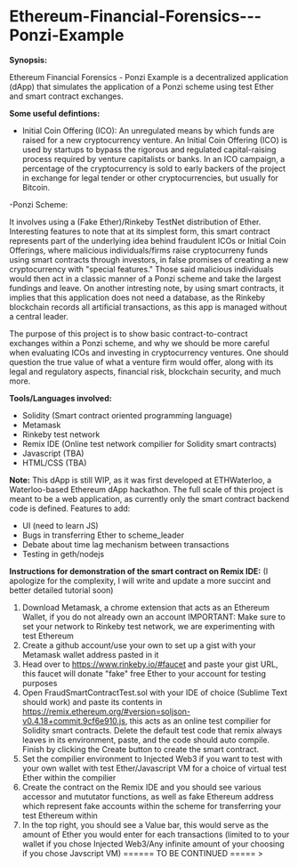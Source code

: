 # Ethereum-Financial-Forensics---Ponzi-Example

<b>Synopsis:</b>

Ethereum Financial Forensics - Ponzi Example is a decentralized application (dApp)
that simulates the application of a Ponzi scheme using test Ether and smart contract exchanges. 

<b>Some useful defintions:</b>
- Initial Coin Offering (ICO):
An unregulated means by which funds are raised for a new cryptocurrency venture. An Initial Coin Offering (ICO) is used by startups to     bypass the rigorous and regulated capital-raising process required by venture capitalists or banks. In an ICO campaign, a percentage of the cryptocurrency is sold to early backers of the project in exchange for legal tender or other cryptocurrencies, but usually for Bitcoin.

-Ponzi Scheme:


It involves using a (Fake Ether)/Rinkeby TestNet distribution of Ether.
Interesting features to note that at its simplest form, this smart contract
represents part of the underlying idea behind fraudulent ICOs or Initial Coin Offerings, where 
malicious individuals/firms raise cryptocurreny funds using smart contracts through investors,
in false promises of creating a new cryptocurrency with "special features." Those said malicious 
individuals would then act in a classic manner of a Ponzi scheme and take the largest fundings and leave.
On another intresting note, by using smart contracts, it implies that this application does not need a database, as the 
Rinkeby blockchain records all artificial transactions, as this app is managed without a central leader.

The purpose of this project is to show basic contract-to-contract exchanges within a Ponzi scheme, and why we should be more careful 
when evaluating ICOs and investing in cryptocurrency ventures. One should question the true value of what a venture firm would offer,
along with its legal and regulatory aspects, financial risk, blockchain security, and much more.


<b>Tools/Languages involved:</b>
- Solidity (Smart contract oriented programming language) 
- Metamask
- Rinkeby test network
- Remix IDE (Online test network compilier for Solidity smart contracts)
- Javascript (TBA)
- HTML/CSS (TBA)

<b>Note:</b>
This dApp is still WIP, as it was first developed at ETHWaterloo, a Waterloo-based Ethereum dApp hackathon.
The full scale of this project is meant to be a web application, as currently only the smart contract backend code
is defined.
Features to add:
- UI (need to learn JS)
- Bugs in transferring Ether to scheme_leader
- Debate about time lag mechanism between transactions
- Testing in geth/nodejs 


<b>Instructions for demonstration of the smart contract on Remix IDE:</b>
(I apologize for the complexity, I will write and update a more succint and better detailed tutorial soon)
1) Download Metamask, a chrome extension that acts as an Ethereum Wallet, if you do not already own an account
IMPORTANT: Make sure to set your network to Rinkeby test network, we are experimenting with test Ethereum
2) Create a github account/use your own to set up a gist with your Metamask wallet address pasted in it
3) Head over to https://www.rinkeby.io/#faucet and paste your gist URL, this faucet will donate "fake" free Ether to your account for testing purposes
4) Open FraudSmartContractTest.sol with your IDE of choice (Sublime Text should work) and paste its contents in https://remix.ethereum.org/#version=soljson-v0.4.18+commit.9cf6e910.js, this acts as an online test compilier for Solidity smart contracts. Delete the default test code that remix always leaves in its environment, paste, and the code should auto compile. Finish by clicking the Create button to create the smart contract.
5) Set the compilier environment to Injected Web3 if you want to test with your own wallet with test Ether/Javascript VM for a choice of virtual test Ether within the compilier
5) Create the contract on the Remix IDE and you should see various accessor and mututator functions, as well as fake Ethereum address which represent fake accounts within the scheme for transferring your test Ethereum within
6) In the top right, you should see a Value bar, this would serve as the amount of Ether you would enter for each transactions (limited to to your wallet if you chose Injected Web3/Any infinite amount of your choosing if you chose Javscript VM)
====== TO BE CONTINUED ===== >
